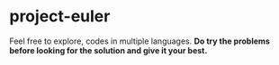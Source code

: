 # project-euler

Feel free to explore, codes in multiple languages. <b>Do try the problems before looking for the solution and give it your best.</b>
